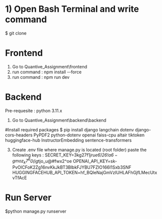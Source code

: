 # 1) Open Bash Terminal and write command
$ git clone <currentGitProjectURL>

# Frontend
1) Go to Quantive_Assignment\frontend
2) run command : npm install --force
3) run command : npm run dev

# Backend 
Pre-requesite : python 3.11.x 
1) Go to Quantive_Assignment\backend\backend
   
#Install required packages
$ pip install django langchain dotenv django-cors-headers PyPDF2 python-dotenv openai faiss-cpu altair tiktoken huggingface-hub InstructorEmbedding sentence-transformers

3) Create .env file where manage.py is located (root folder)
paste the following keys :
SECRET_KEY=3kg27f1*jrue6)$26!a6-gmoz_k7^6$0(ig*tjo_u@#fwx2^oe
OPENAI_API_KEY=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
HUGGINGFACEHUB_API_TOKEN=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

# Run Server
$python manage.py runserver




